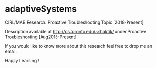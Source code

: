 # adaptiveSystems
CIRL/MAB Research. Proactive Troubleshooting Topic [2018-Present]

Description available at <http://cs.toronto.edu/~shaktik/> under Proactive Troubleshooting [Aug2018-Present]

If you would like to know more about this research feel free to drop me an email.

Happy Learning !
